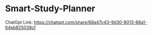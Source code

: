 # Smart-Study-Planner


ChatGpt Link: https://chatgpt.com/share/68a47c43-9d30-8013-88a1-64eb825039cf
